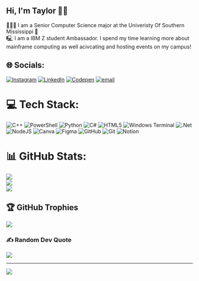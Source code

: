 ## Hi, I'm Taylor 💃🏽

👩🏽‍💻 I am a Senior Computer Science major at the Univeristy Of Southern Mississippi 🦅<br/>
🖳 I am a IBM Z student Ambassador. I spend my time learning more about mainframe computing as well acivcating and hosting events on my campus!<br/> 


## 🌐 Socials:
[![Instagram](https://img.shields.io/badge/Instagram-%23E4405F.svg?logo=Instagram&logoColor=white)](https://instagram.com/_taylor_carver_) [![LinkedIn](https://img.shields.io/badge/LinkedIn-%230077B5.svg?logo=linkedin&logoColor=white)](https://linkedin.com/in/taylor-carver) [![Codepen](https://img.shields.io/badge/Codepen-000000?logo=codepen&logoColor=white)](https://codepen.io/Taylor-the-encoder) [![email](https://img.shields.io/badge/Email-D14836?logo=gmail&logoColor=white)](mailto:taylor.carver707@gmail.com) 

# 💻 Tech Stack:
![C++](https://img.shields.io/badge/c++-%2300599C.svg?style=plastic&logo=c%2B%2B&logoColor=white) ![PowerShell](https://img.shields.io/badge/PowerShell-%235391FE.svg?style=plastic&logo=powershell&logoColor=white) ![Python](https://img.shields.io/badge/python-3670A0?style=plastic&logo=python&logoColor=ffdd54) ![C#](https://img.shields.io/badge/c%23-%23239120.svg?style=plastic&logo=csharp&logoColor=white) ![HTML5](https://img.shields.io/badge/html5-%23E34F26.svg?style=plastic&logo=html5&logoColor=white) ![Windows Terminal](https://img.shields.io/badge/Windows%20Terminal-%234D4D4D.svg?style=plastic&logo=windows-terminal&logoColor=white) ![.Net](https://img.shields.io/badge/.NET-5C2D91?style=plastic&logo=.net&logoColor=white) ![NodeJS](https://img.shields.io/badge/node.js-6DA55F?style=plastic&logo=node.js&logoColor=white) ![Canva](https://img.shields.io/badge/Canva-%2300C4CC.svg?style=plastic&logo=Canva&logoColor=white) ![Figma](https://img.shields.io/badge/figma-%23F24E1E.svg?style=plastic&logo=figma&logoColor=white) ![GitHub](https://img.shields.io/badge/github-%23121011.svg?style=plastic&logo=github&logoColor=white) ![Git](https://img.shields.io/badge/git-%23F05033.svg?style=plastic&logo=git&logoColor=white) ![Notion](https://img.shields.io/badge/Notion-%23000000.svg?style=plastic&logo=notion&logoColor=white)
# 📊 GitHub Stats:
![](https://github-readme-stats.vercel.app/api?username=T707C&theme=synthwave&hide_border=false&include_all_commits=false&count_private=false)<br/>
![](https://nirzak-streak-stats.vercel.app/?user=T707C&theme=synthwave&hide_border=false)<br/>
![](https://github-readme-stats.vercel.app/api/top-langs/?username=T707C&theme=synthwave&hide_border=false&include_all_commits=false&count_private=false&layout=compact)

## 🏆 GitHub Trophies
![](https://github-profile-trophy.vercel.app/?username=T707C&theme=shades-of-purple&no-frame=false&no-bg=true&margin-w=4)

### ✍️ Random Dev Quote
![](https://quotes-github-readme.vercel.app/api?type=horizontal&theme=tokyonight)

---
[![](https://visitcount.itsvg.in/api?id=T707C&icon=4&color=2)](https://visitcount.itsvg.in)

<!-- Proudly created with GPRM ( https://gprm.itsvg.in ) -->
